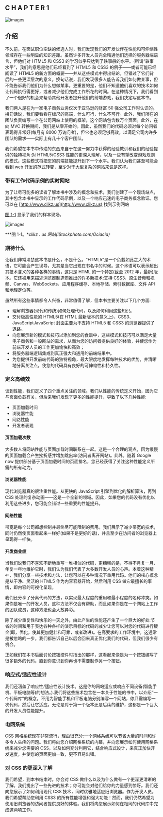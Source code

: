 ## C H A P T E R 1

![images](images/3square.jpg)

## 介绍

不久前，在面试职位空缺的候选人时，我们发现我们的开发伙伴在性能和可伸缩性领域存在一些明显的知识差距。虽然许多开发人员完全精通他们选择的服务器端语言，但他们对 HTML5 和 CSS3 的学习似乎只达到了轶事般的水平。(所谓“轶事水平”，我们的意思是他们已经看到了 HTML5 和 CSS3 的例子——或者可能已经阅读了 HTML5 的新方面的概要——并从这些模式中得出结论，但错过了它们背后的一些更深层次的意义。换句话说，我们发现很多人能告诉我们如何做某事，但不能告诉我们他们为什么想做某事。更重要的是，他们不知道他们喜欢的技术如何让代码执行得更好，或者减少他们完成工作所花的时间。在这种情况下，我们看到了一个很好的机会来帮助其他开发者提升他们的前端游戏，我们决定写这本书。

我们两人是在为一家电子商务业务仅次于亚马逊的财富 50 强公司工作时认识的。换句话说，我们要看看在标尺的高端，什么可行，什么不可行。此外，我们所在的团队负责编写一个在公司网站上使用的框架，这个网站包含数万个页面。此外，在向 MVC 转换期间，我们是从零开始的。因此，虽然我们的代码必须对每个访问者表现得非常好(每月有 8000 万访问者)，但它也必须足够高效，以满足公司内许多团队的需求——实际上有几十个客户团队。

我们希望在本书中传递的东西来自于在这一努力中获得的经验教训和我们的经验提供的独特视角:对 HTML5/CSS3 性能的更深入理解，以及一些有望改变游戏规则的模式，这些模式将把您的前端技能提升到下一个水平。我们认为我们甚至可能会看到 web 开发的范式转变，至少对于大型复杂的网站来说是这样。

### 带有工作代码示例的实时网站

为了让尽可能多的读者了解本书中涉及的概念和技术，我们创建了一个现场站点，其中包含本书中显示的工作代码示例，以及一个响应迅速的电子商务概念验证。您可以在 [http://www.clikz.us](http://www.clikz.us) 找到示例网站

[图 1-1](#fig_1_1) 显示了我们的样本现场。

![images](images/9781430245247_Fig01-01.jpg)

***图 1-1。**clikz . us 网站(iStockphoto.com/Ociacia)*

### 期待什么

让我们非常清楚这本书是什么，不是什么。“HTML5”是一个负载如此之大的术语，它可能会产生误导，尤其是当它出现在书名中的时候。这个术语可以表示超出其技术含义的各种各样的事情，这只是 HTML 的一个特定(截至 2012 年，最新)版本。它还被用来描述浏览器制造商推出的许多新技术:支持 CSS3、原生音频和视频、Canvas、WebSockets、应用程序缓存、本地存储、索引数据库、文件 API 和地理定位等。

虽然所有这些事情都令人兴奋，非常值得了解，但本书主要关注以下几个方面:

*   理解浏览器(现代和传统)如何处理代码，以及如何利用这些知识。
*   交付极高性能的 HTML5(在 HTML 最新版本的意义上)、CSS3、JavaScriptJavaScript 封面主要为不支持 HTML5 和 CSS3 的浏览器提供了退路。
*   向您展示新的模式和技巧以添加到您的食谱中，这些模式和技巧可以满足大量电子商务和一般网站的需求，从而为您的访问者提供良好的体验，并使您作为前端开发人员的工作更加愉快和高效；
*   将服务器端逻辑集成到真正强大和通用的前端结果中。
*   为您提供开发前端代码的独特视角，最大限度地发挥每种技术的优势，并清晰地分离关注点，使您的代码具有良好的可伸缩性和持久性。

### 定义高绩效

谈到性能，我们定义了四个重点关注的领域。我们从性能的传统定义开始，因为它与页面负载有关，但后来我们发现了更多的性能提升，导致了以下几种性能:

*   页面加载时间
*   浏览器性能
*   网路性能
*   开发者表现

#### 页面加载次数

大多数人将网站性能与页面加载时间联系在一起。这是一个合理的观点，因为缓慢的页面加载会产生挫折感并增加跳出率(访问者离开网站)。此外，随着 Google now 提供部分基于页面加载时间的页面排名，您已经获得了关注这种性能定义所需的所有动力。

#### 浏览器性能

现代浏览器真的很注重性能。从更快的 JavaScript 引擎到优化的解析算法，再到 CSS 处理的复杂动画——这是一个全新的领域。因此，如果您的代码没有优化以利用这些进步，您可能会错过一些重要的性能提升。

#### 网络性能

带宽是每个公司都想控制并最终尽可能限制的费用。我们展示了减少带宽的技术，同时仍然使页面看起来一样好(如果不是更好的话)，并且至少在访问者的浏览器上呈现得一样快。

#### 开发商业绩

当我们说我们不喜欢不断地重写一堆相似的代码，更糟糕的是，不得不月复一月、年复一年地维护它时，我们认为我们代表了大多数开发人员的心声。本着这种精神，我们分享一些技术和方法，让您可以在多种情况下重用代码。他们的核心概念是从干净、灵活的 HTML5 作为内容容器开始，然后利用 CSS 做它最擅长的事情，即内容的可视化呈现。

我们还分享了分离代码的方法，以实现最大程度的重用和最小程度的名称冲突。如果你是唯一的开发人员，这种方法不仅会有帮助，而且如果你是在一个网站上工作的团队成员，这种方法也会大放异彩。

除了减少重复性和快乐的一天之外，由此产生的性能还产生了一个巨大的好处:节省的时间和用于表达各种各样的演示目标的代码的减少让您可以对您的代码进行镀金(即，优化，使其更加健壮和可靠，或者改进)。在高要求的工作环境中，这通常是被忽略的一步。我们都告诉自己以后会回来真正优化我们的代码，但我们很少有机会。

正如我们在本书后面讨论按钮控件时指出的那样，这看起来像是为一个按钮编写了很多额外的代码，直到你意识到你再也不需要制作另一个按钮。

### 响应式/适应性设计

我们还涵盖了响应性/适应性设计技术。这是你的网站适应或响应不同设备(智能手机、平板电脑等)的想法。).我们将这些技术包含在一本关于性能的书中，以介绍“一个代码库”的概念。不用为智能手机和平板电脑分别编写一个网站，你只需编写一次代码，然后让它适应。无论是对于第一个版本还是后续的维护，这都是一个巨大的开发人员性能提升。

### 电网系统

CSS 网格系统现在非常流行，理由很充分:一个网格系统可以节省大量的时间和许多令人头疼的问题。我们将向您介绍网格系统的内幕，并向您展示如何使用网格系统来减少您需要的 CSS，以及如何充分利用它，结合响应式设计，来真正加快开发速度，并使您的页面更加一致，更不容易出错。

### 对 CSS 的更深入了解

我们希望，到本书结束时，你会对 CSS 做什么以及为什么做有一个更深更清晰的了解。我们提出了一些先进的技术；你可能会对他们给你的力量感到惊讶。我们还向您展示了如何利用现代 CSS 技术，同时优雅地适应旧浏览器。作为开发人员，我们希望帮助您利用 CSS3 的所有性能增强和强大功能！然而，我们仍然希望为使用旧浏览器的访问者提供良好的体验。我们将向您展示如何在相同的代码库中完成这两项工作。